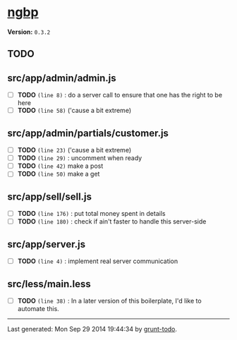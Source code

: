 # [ngbp]( https://github.com/ngbp/ngbp )

**Version:** `0.3.2`

## TODO

## src/app/admin/admin.js

-  [ ] **TODO** `(line 8)` : do a server call to ensure that one has the right to be here
-  [ ] **TODO** `(line 58)`  ('cause a bit extreme)

## src/app/admin/partials/customer.js

-  [ ] **TODO** `(line 23)`  ('cause a bit extreme)
-  [ ] **TODO** `(line 29)` : uncomment when ready
-  [ ] **TODO** `(line 42)`  make a post
-  [ ] **TODO** `(line 50)`  make a get

## src/app/sell/sell.js

-  [ ] **TODO** `(line 176)`  : put total money spent in details
-  [ ] **TODO** `(line 180)`  : check if ain't faster to handle this server-side

## src/app/server.js

-  [ ] **TODO** `(line 4)` : implement real server communication

## src/less/main.less

-  [ ] **TODO** `(line 38)` : In a later version of this boilerplate, I'd like to automate this.


* * *

Last generated: Mon Sep 29 2014 19:44:34 by [grunt-todo](https://github.com/leny/grunt-todo).
